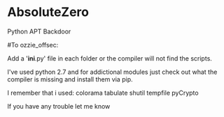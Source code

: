 # AbsoluteZero
Python APT Backdoor

#To ozzie_offsec:

Add a '__ini__.py' file in each folder or the compiler will not find the scripts.

I've used python 2.7 and for addictional modules just check out what the compiler is missing and install them via pip.

I remember that i used:
colorama
tabulate
shutil
tempfile
pyCrypto

If you have any trouble let me know

